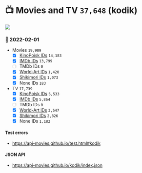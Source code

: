 # :tv: Movies and TV `37,648` (kodik)

<a href="https://API-Movies.github.io"><img src="https://API-Movies.github.io/banner.png?cache"></a>

### :date: 2022-02-01
- Movies `19,909`
  - [x] <a href="https://API-Movies.github.io/kodik/movie_kinopoisk_ids.json">KinoPoisk IDs</a> `14,183`
  - [x] <a href="https://API-Movies.github.io/kodik/movie_imdb_ids.json">IMDb IDs</a> `13,799`
  - [ ] TMDb IDs `0`
  - [x] <a href="https://API-Movies.github.io/kodik/movie_world_art_ids.json">World-Art IDs</a> `1,420`
  - [x] <a href="https://API-Movies.github.io/kodik/movie_shikimori_ids.json">Shikimori IDs</a> `1,073`
  - [x] None IDs `183`
- TV `17,739`
  - [x] <a href="https://API-Movies.github.io/kodik/tv_kinopoisk_ids.json">KinoPoisk IDs</a> `5,533`
  - [x] <a href="https://API-Movies.github.io/kodik/tv_imdb_ids.json">IMDb IDs</a> `5,864`
  - [ ] TMDb IDs `0`
  - [x] <a href="https://API-Movies.github.io/kodik/tv_world_art_ids.json">World-Art IDs</a> `3,547`
  - [x] <a href="https://API-Movies.github.io/kodik/tv_shikimori_ids.json">Shikimori IDs</a> `2,826`
  - [x] None IDs `1,182`
#### Test errors
- <a href='https://api-movies.github.io/test.html#kodik'>https://api-movies.github.io/test.html#kodik</a>
#### JSON API
- <a href='https://api-movies.github.io/kodik/index.json'>https://api-movies.github.io/kodik/index.json</a>

